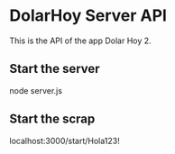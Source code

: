 # DolarHoy Server API
This is the API of the app Dolar Hoy 2.

## Start the server
node server.js

## Start the scrap
localhost:3000/start/Hola123!
